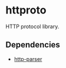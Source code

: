 httproto
===========
HTTP protocol library.

Dependencies
------------

- [http-parser](https://github.com/nodejs/http-parser)


